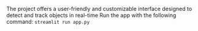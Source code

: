 The project offers a user-friendly and customizable interface designed to detect and track objects in real-time
Run the app with the following command: `streamlit run app.py`
